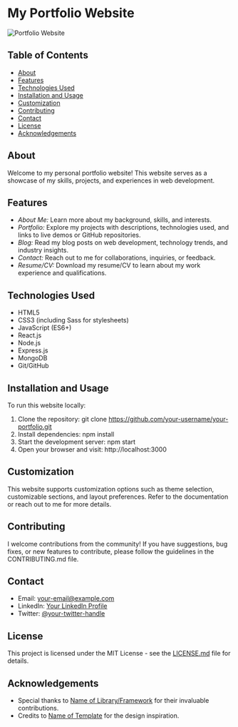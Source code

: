 # My Portfolio Website

![Portfolio Website](link-to-portfolio-image.png)

## Table of Contents

- [About](#about)
- [Features](#features)
- [Technologies Used](#technologies-used)
- [Installation and Usage](#installation-and-usage)
- [Customization](#customization)
- [Contributing](#contributing)
- [Contact](#contact)
- [License](#license)
- [Acknowledgements](#acknowledgements)

## About

Welcome to my personal portfolio website! This website serves as a showcase of my skills, projects, and experiences in web development.

## Features

- _About Me:_ Learn more about my background, skills, and interests.
- _Portfolio:_ Explore my projects with descriptions, technologies used, and links to live demos or GitHub repositories.
- _Blog:_ Read my blog posts on web development, technology trends, and industry insights.
- _Contact:_ Reach out to me for collaborations, inquiries, or feedback.
- _Resume/CV:_ Download my resume/CV to learn about my work experience and qualifications.

## Technologies Used

- HTML5
- CSS3 (including Sass for stylesheets)
- JavaScript (ES6+)
- React.js
- Node.js
- Express.js
- MongoDB
- Git/GitHub

## Installation and Usage

To run this website locally:

1. Clone the repository: git clone https://github.com/your-username/your-portfolio.git
2. Install dependencies: npm install
3. Start the development server: npm start
4. Open your browser and visit: http://localhost:3000

## Customization

This website supports customization options such as theme selection, customizable sections, and layout preferences. Refer to the documentation or reach out to me for more details.

## Contributing

I welcome contributions from the community! If you have suggestions, bug fixes, or new features to contribute, please follow the guidelines in the CONTRIBUTING.md file.

## Contact

- Email: your-email@example.com
- LinkedIn: [Your LinkedIn Profile](https://www.linkedin.com/in/your-profile/)
- Twitter: [@your-twitter-handle](https://twitter.com/your-handle)

## License

This project is licensed under the MIT License - see the [LICENSE.md](LICENSE.md) file for details.

## Acknowledgements

- Special thanks to [Name of Library/Framework](link-to-library) for their invaluable contributions.
- Credits to [Name of Template](link-to-template) for the design inspiration.

